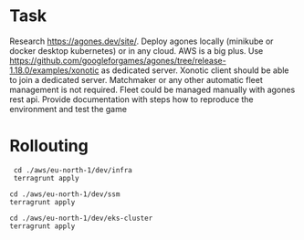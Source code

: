 # Task

Research https://agones.dev/site/. Deploy agones locally (minikube or docker desktop kubernetes) or in any cloud. AWS is a big plus. Use https://github.com/googleforgames/agones/tree/release-1.18.0/examples/xonotic as dedicated server. Xonotic client should be able to join a dedicated server. Matchmaker or any other automatic fleet management is not required. Fleet could be managed manually with agones rest api. Provide documentation with steps how to reproduce the environment and test the game


# Rollouting
```
 cd ./aws/eu-north-1/dev/infra
 terragrunt apply
```
```
cd ./aws/eu-north-1/dev/ssm
terragrunt apply
```
```
cd ./aws/eu-north-1/dev/eks-cluster
terragrunt apply
```

